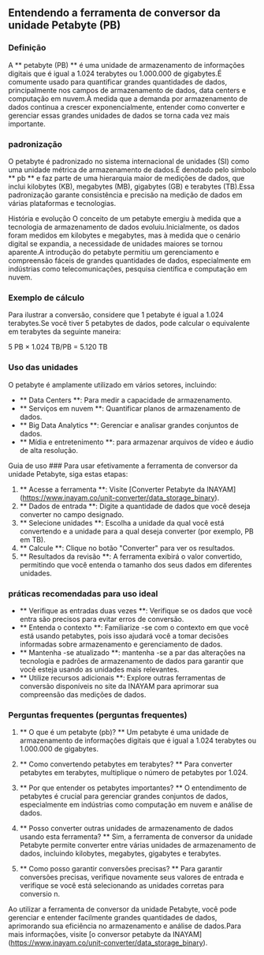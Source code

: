 ## Entendendo a ferramenta de conversor da unidade Petabyte (PB)

### Definição
A ** petabyte (PB) ** é uma unidade de armazenamento de informações digitais que é igual a 1.024 terabytes ou 1.000.000 de gigabytes.É comumente usado para quantificar grandes quantidades de dados, principalmente nos campos de armazenamento de dados, data centers e computação em nuvem.À medida que a demanda por armazenamento de dados continua a crescer exponencialmente, entender como converter e gerenciar essas grandes unidades de dados se torna cada vez mais importante.

### padronização
O petabyte é padronizado no sistema internacional de unidades (SI) como uma unidade métrica de armazenamento de dados.É denotado pelo símbolo ** pb ** e faz parte de uma hierarquia maior de medições de dados, que inclui kilobytes (KB), megabytes (MB), gigabytes (GB) e terabytes (TB).Essa padronização garante consistência e precisão na medição de dados em várias plataformas e tecnologias.

História e evolução
O conceito de um petabyte emergiu à medida que a tecnologia de armazenamento de dados evoluiu.Inicialmente, os dados foram medidos em kilobytes e megabytes, mas à medida que o cenário digital se expandia, a necessidade de unidades maiores se tornou aparente.A introdução do petabyte permitiu um gerenciamento e compreensão fáceis de grandes quantidades de dados, especialmente em indústrias como telecomunicações, pesquisa científica e computação em nuvem.

### Exemplo de cálculo
Para ilustrar a conversão, considere que 1 petabyte é igual a 1.024 terabytes.Se você tiver 5 petabytes de dados, pode calcular o equivalente em terabytes da seguinte maneira:

5 PB × 1.024 TB/PB = 5.120 TB

### Uso das unidades
O petabyte é amplamente utilizado em vários setores, incluindo:
- ** Data Centers **: Para medir a capacidade de armazenamento.
- ** Serviços em nuvem **: Quantificar planos de armazenamento de dados.
- ** Big Data Analytics **: Gerenciar e analisar grandes conjuntos de dados.
- ** Mídia e entretenimento **: para armazenar arquivos de vídeo e áudio de alta resolução.

Guia de uso ###
Para usar efetivamente a ferramenta de conversor da unidade Petabyte, siga estas etapas:
1. ** Acesse a ferramenta **: Visite [Converter Petabyte da INAYAM] (https://www.inayam.co/unit-converter/data_storage_binary).
2. ** Dados de entrada **: Digite a quantidade de dados que você deseja converter no campo designado.
3. ** Selecione unidades **: Escolha a unidade da qual você está convertendo e a unidade para a qual deseja converter (por exemplo, PB em TB).
4. ** Calcule **: Clique no botão "Converter" para ver os resultados.
5. ** Resultados da revisão **: A ferramenta exibirá o valor convertido, permitindo que você entenda o tamanho dos seus dados em diferentes unidades.

### práticas recomendadas para uso ideal
- ** Verifique as entradas duas vezes **: Verifique se os dados que você entra são precisos para evitar erros de conversão.
- ** Entenda o contexto **: Familiarize -se com o contexto em que você está usando petabytes, pois isso ajudará você a tomar decisões informadas sobre armazenamento e gerenciamento de dados.
- ** Mantenha -se atualizado **: mantenha -se a par das alterações na tecnologia e padrões de armazenamento de dados para garantir que você esteja usando as unidades mais relevantes.
- ** Utilize recursos adicionais **: Explore outras ferramentas de conversão disponíveis no site da INAYAM para aprimorar sua compreensão das medições de dados.

### Perguntas frequentes (perguntas frequentes)

1. ** O que é um petabyte (pb)? **
Um petabyte é uma unidade de armazenamento de informações digitais que é igual a 1.024 terabytes ou 1.000.000 de gigabytes.

2. ** Como convertendo petabytes em terabytes? **
Para converter petabytes em terabytes, multiplique o número de petabytes por 1.024.

3. ** Por que entender os petabytes importantes? **
O entendimento de petabytes é crucial para gerenciar grandes conjuntos de dados, especialmente em indústrias como computação em nuvem e análise de dados.

4. ** Posso converter outras unidades de armazenamento de dados usando esta ferramenta? **
Sim, a ferramenta de conversor da unidade Petabyte permite converter entre várias unidades de armazenamento de dados, incluindo kilobytes, megabytes, gigabytes e terabytes.

5. ** Como posso garantir conversões precisas? **
Para garantir conversões precisas, verifique novamente seus valores de entrada e verifique se você está selecionando as unidades corretas para conversio n.

Ao utilizar a ferramenta de conversor da unidade Petabyte, você pode gerenciar e entender facilmente grandes quantidades de dados, aprimorando sua eficiência no armazenamento e análise de dados.Para mais informações, visite [o conversor petabyte da INAYAM] (https://www.inayam.co/unit-converter/data_storage_binary).
